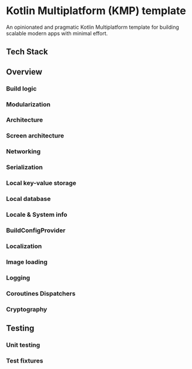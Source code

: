 # Kotlin Multiplatform (KMP) template
An opinionated and pragmatic Kotlin Multiplatform template for building scalable modern apps with minimal effort.

## Tech Stack

## Overview

### Build logic

### Modularization

### Architecture

### Screen architecture 

### Networking

### Serialization

### Local key-value storage

### Local database

### Locale & System info

### BuildConfigProvider

### Localization

### Image loading

### Logging

### Coroutines Dispatchers

### Cryptography

## Testing

### Unit testing

### Test fixtures
